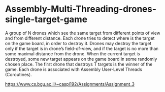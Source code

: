 # Assembly-Multi-Threading-drones-single-target-game
A group of N drones which see the same target from different points of view and from different distance. Each drone tries to detect where is the target on the game board, in order to destroy it.
Drones may destroy the target only if the target is in drone’s field-of-view, and if the target is no more than some maximal distance from the drone. When the current target is destroyed, some new target appears on the game board in some randomly chosen place. The first drone that destroys T targets is the winner of the game. Each drone is associated with Assembly User-Level Threads (Coroutines).


https://www.cs.bgu.ac.il/~caspl192/Assignments/Assignment_3
